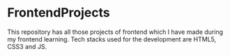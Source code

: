 # FrontendProjects
This repository has all those projects of frontend which I have made during my frontend learning. Tech stacks used for the development are HTML5, CSS3 and JS.
